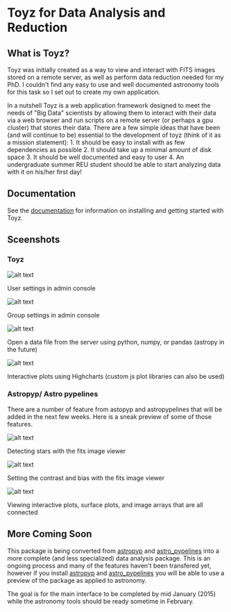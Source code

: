 Toyz for Data Analysis and Reduction
====================================

What is Toyz?
-------------
Toyz was initially created as a way to view and interact with FITS images stored on a remote 
server, as well as perform data reduction needed for my PhD. I couldn't find any easy to use
and well documented astronomy tools for this task so I set out to create my own application.

In a nutshell Toyz is a web application framework designed to meet the needs of "Big Data"
scientists by allowing them to interact with their data via a web browser and run
scripts on a remote server (or perhaps a gpu cluster) that stores their data.
There are a few simple ideas that have been (and will continue to be) essential to the
development of toyz (think of it as a mission statement): 
    1. It should be easy to install with as few dependencies as possible
    2. It should take up a minimal amount of disk space
    3. It should be well documented and easy to user
    4. An undergraduate summer REU student should be able to start analyzing data with
       it on his/her first day!

Documentation
-------------
See the [documentation](http://fred3m.github.io/toyz/) for information on installing and
getting started with Toyz.

Sceenshots
----------
### Toyz
![alt text](https://github.com/fred3m/toyz/blob/master/screenshots/user_settings.png)

User settings in admin console

![alt text](https://github.com/fred3m/toyz/blob/master/screenshots/group_settings.png)

Group settings in admin console

![alt text](https://github.com/fred3m/toyz/blob/master/screenshots/open_file.png)

Open a data file from the server using python, numpy, or pandas (astropy in the future)

![alt text](https://github.com/fred3m/toyz/blob/master/screenshots/plots.png)

Interactive plots using Highcharts (custom js plot libraries can also be used)

### Astropyp/ Astro pypelines
There are a number of feature from astopyp and astropypelines that will be added in the next few 
weeks. Here is a sneak preview of some of those features.

![alt text](https://github.com/fred3m/toyz/blob/master/screenshots/fitsviewer1.png)

Detecting stars with the fits image viewer

![alt text](https://github.com/fred3m/toyz/blob/master/screenshots/fitsviewer2.png)

Setting the contrast and bias with the fits image viewer

![alt text](https://github.com/fred3m/toyz/blob/master/screenshots/color_mag_.png)

Viewing interactive plots, surface plots, and image arrays that are all connected

More Coming Soon
----------------
This package is being converted from [astropyp](https://github.com/fred3m/astropyp) and 
[astro_pypelines](https://github.com/fred3m/astro_pypelines) into a more complete 
(and less specialized) data analysis package. This is an ongoing process and many
of the features haven't been transfered yet, however if you install 
[astropyp](https://github.com/fred3m/astropyp) 
and [astro_pypelines](https://github.com/fred3m/astro_pypelines) 
you will be able to use a preview of the package 
as applied to astronomy.

The goal is for the main interface to be completed by mid January (2015) while the astronomy 
tools should be ready sometime in February.
